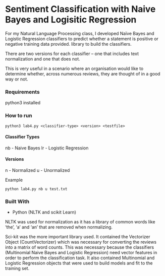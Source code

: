 # Sentiment Classification with Naive Bayes and Logisitic Regression
For my Natural Language Processing class, I developed Naïve Bayes and Logistic Regression classifiers to predict whether a statement is positive or negative training data provided.
library to build the classifiers. 

There are two versions for each classifier – one that includes text normalization and one that does not.


This is very useful in a scenario where an organisation would like to determine whether, across numerous reviews, they are thought of in a good way or not. 

### Requirements
python3 installed

### How to run
```
python3 lab4.py <classifier-type> <version> <testfile>
```

#### Classifier Types
nb - Naive Bayes
lr - Logistic Regression

#### Versions
n - Normalized
u - Unormalized

Example 
```
python lab4.py nb u test.txt
```

### Built With 
- Python (NLTK and scikit Learn)

NLTK was used for normalization as it has a library of common words like ‘the’, ‘a’ and ‘an’ that are removed when normalizing.

Sci-kit was the more important library used. It contained the Vectorizer Object (CountVectorizer) which was necessary for converting the reviews into a matrix of word counts. This was necessary because the classifiers (Multinomial Naive Bayes and Logistic Regression) need vector features in order to perform the classification task. It also contained Multinomial and Logistic Regression objects that were used to build models and fit to the training set.
